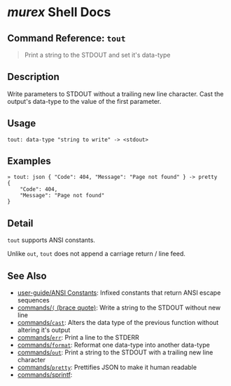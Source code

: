 # _murex_ Shell Docs

## Command Reference: `tout`

> Print a string to the STDOUT and set it's data-type

## Description

Write parameters to STDOUT without a trailing new line character. Cast the
output's data-type to the value of the first parameter.

## Usage

    tout: data-type "string to write" -> <stdout>

## Examples

    » tout: json { "Code": 404, "Message": "Page not found" } -> pretty
    {
        "Code": 404,
        "Message": "Page not found"
    }

## Detail

`tout` supports ANSI constants.

Unlike `out`, `tout` does not append a carriage return / line feed.

## See Also

* [user-guide/ANSI Constants](../user-guide/ansi.md):
  Infixed constants that return ANSI escape sequences
* [commands/`(` (brace quote)](../commands/brace-quote.md):
  Write a string to the STDOUT without new line
* [commands/`cast`](../commands/cast.md):
  Alters the data type of the previous function without altering it's output
* [commands/`err`](../commands/err.md):
  Print a line to the STDERR
* [commands/`format`](../commands/format.md):
  Reformat one data-type into another data-type
* [commands/`out`](../commands/out.md):
  Print a string to the STDOUT with a trailing new line character
* [commands/`pretty`](../commands/pretty.md):
  Prettifies JSON to make it human readable
* [commands/sprintf](../commands/sprintf.md):
  